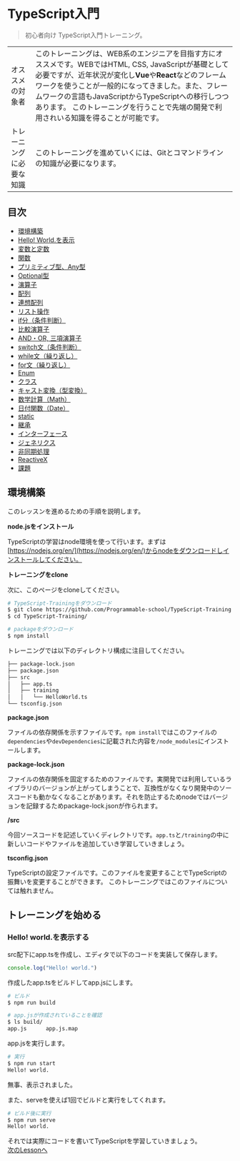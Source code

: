 # TypeScript入門

> 初心者向け TypeScript入門トレーニング。

| | |
|---|---|
|オススメの対象者|このトレーニングは、WEB系のエンジニアを目指す方にオススメです。WEBではHTML, CSS, JavaScriptが基礎として必要ですが、近年状況が変化し**Vue**や**React**などのフレームワークを使うことが一般的になってきました。また、フレームワークの言語もJavaScriptからTypeScriptへの移行しつつあります。 このトレーニングを行うことで先端の開発で利用されいる知識を得ることが可能です。| 
|トレーニングに必要な知識|このトレーニングを進めていくには、Gitとコマンドラインの知識が必要になります。|

## 目次
- [環境構築](https://github.com/Programmable-school/TypeScript-Training#%E6%89%8B%E9%A0%86)
- [Hello! World.を表示](./src/lesson/lessonHelloWorld.ts)
- [変数と定数](./src/lesson/lessonLetConst.ts)
- [関数](./src/lesson/lessonFunction.ts)
- [プリミティブ型、Any型](./src/lesson/lessonPriAny.ts)
- [Optional型](./src/lesson/lessonOptional.ts)
- [演算子](./src/lesson/lessonCalc.ts)
- [配列](./src/lesson/lessonArray.ts)
- [連想配列](./src/lesson/lessonAssociativeArray.ts)
- [リスト操作](./src/lesson/lessonListOperation.ts)
- [if分（条件判断）](./src/lesson/lessonIf.ts)
- [比較演算子](./src/lesson/lessonCompare.ts)
- [AND・OR, 三項演算子](./src/lesson/lessonAndOr.ts)
- [switch文（条件判断）](./src/lesson/lessonSwitch.ts)
- [while文（繰り返し）](./src/lesson/lessonWhile.ts)
- [for文（繰り返し）](./src/lesson/lessonFor.ts)
- [Enum](./src/lesson/lessonEnum.ts)
- [クラス ](./src/lesson/lessonClass.ts)
- [キャスト変換（型変換）](./src/lesson/lessonCast.ts)
- [数学計算（Math）](./src/lesson/lessonMath.ts)
- [日付関数（Date）](./src/lesson/lessonDate.ts)
- [static](./src/lesson/lessonStatic.ts)
- [継承](./src/lesson/lessonInheritance.ts)
- [インターフェース](./src/lesson/lessonInterface.ts)
- [ジェネリクス](./src/lesson/lessonGenerics.ts)
- [非同期処理](./src/lesson/lessonAsyncProcess.ts)
- [ReactiveX](./src/lesson/lessonReactiveX.ts)
- [課題](#課題)
## 環境構築

このレッスンを進めるための手順を説明します。

**node.jsをインストール**

TypeScriptの学習はnode環境を使って行います。まずは[https://nodejs.org/en/](https://nodejs.org/en/)からnodeをダウンロードしインストールしてください。

**トレーニングをclone**

次に、このページをcloneしてください。

```bash
# TypeScript-Trainingをダウンロード
$ git clone https://github.com/Programmable-school/TypeScript-Training.git
$ cd TypeScript-Training/

# packageをダウンロード
$ npm install
```

トレーニングでは以下のディレクトリ構成に注目してください。
```bash
├── package-lock.json
├── package.json
├── src
│   ├── app.ts
│   ├── training
│   │   └── HelloWorld.ts
└── tsconfig.json
```

**package.json**

ファイルの依存関係を示すファイルです。`npm install`ではこのファイルの`dependencies`や`devDependencies`に記載された内容を`/node_modules`にインストールします。

**package-lock.json**

ファイルの依存関係を固定するためのファイルです。実開発では利用しているライブラリのバージョンが上がってしまうことで、互換性がなくなり開発中のソースコードも動かなくなることがあります。それを防止するためnodeではバージョンを記録するためpackage-lock.jsonが作られます。

**/src**

今回ソースコードを記述していくディレクトリです。`app.ts`と`/training`の中に新しいコードやファイルを追加していき学習していきましょう。

**tsconfig.json**

TypeScriptの設定ファイルです。このファイルを変更することでTypeScriptの振舞いを変更することができます。
このトレーニングではこのファイルについては触れません。


## トレーニングを始める

### Hello! world.を表示する
src配下にapp.tsを作成し、エディタで以下のコードを実装して保存します。
```typescript
console.log("Hello! world.")
```

作成したapp.tsをビルドしてapp.jsにします。
```bash
# ビルド
$ npm run build

# app.jsが作成されていることを確認
$ ls build/
app.js		app.js.map
```

app.jsを実行します。
```bash
# 実行
$ npm run start
Hello! world.
```
無事、表示されました。

また、serveを使えば1回でビルドと実行をしてくれます。
```bash
# ビルド後に実行
$ npm run serve
Hello! world.
```

それでは実際にコードを書いてTypeScriptを学習していきましょう。<br>
[次のLessonへ](./src/README.md)<br>